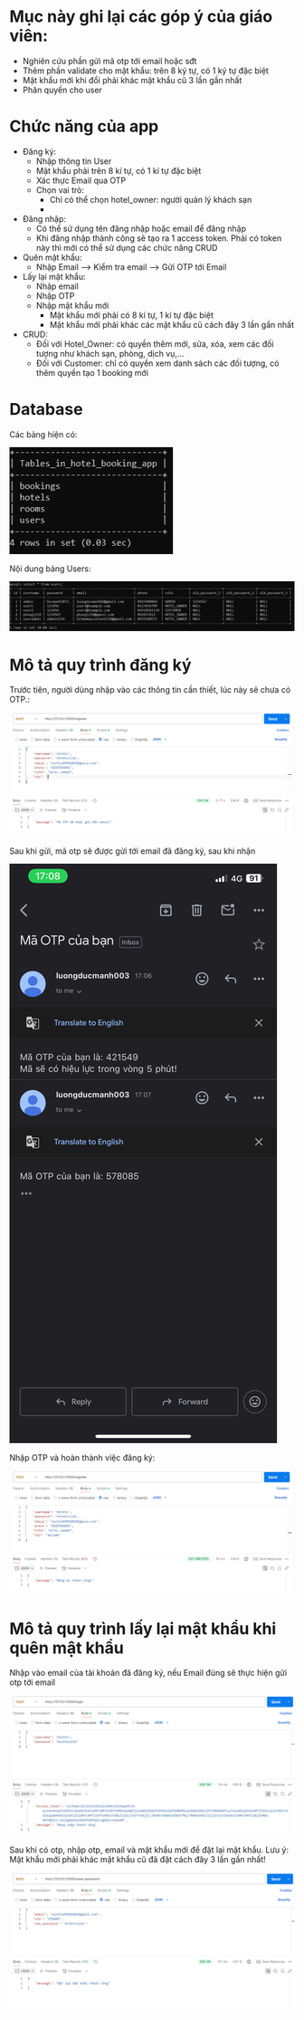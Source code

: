 # Mục này ghi lại các góp ý của giáo viên:
- Nghiên cứu phần gửi mã otp tới email hoặc sđt
- Thêm phần validate cho mật khẩu: trên 8 ký tự, có 1 ký tự đặc biệt
- Mật khẩu mới khi đổi phải khác mật khẩu cũ 3 lần gần nhất
- Phân quyền cho user

# Chức năng của app
- Đăng ký:
  - Nhập thông tin User
  - Mật khẩu phải trên 8 kí tự, có 1 kí tự đặc biệt
  - Xác thực Email qua OTP 
  - Chọn vai trò: 
    - Chỉ có thể chọn hotel_owner: người quản lý khách sạn
    - 
- Đăng nhập:
  - Có thể sử dụng tên đăng nhập hoặc email để đăng nhập
  - Khi đăng nhập thành công sẽ tạo ra 1 access token. Phải có token này thì mới có thể sử dụng các chức năng CRUD
- Quên mật khẩu:
  - Nhập Email --> Kiểm tra email --> Gửi OTP tới Email
- Lấy lại mật khẩu:
  - Nhập email
  - Nhập OTP
  - Nhập mật khẩu mới
    - Mật khẩu mới phải có 8 kí tự, 1 kí tự đặc biệt
    - Mật khẩu mới phải khác các mật khẩu cũ cách đây 3 lần gần nhất 
- CRUD:
  - Đối với Hotel_Owner: có quyền thêm mới, sửa, xóa, xem các đối tượng như khách sạn, phòng, dịch vụ,...
  - Đối với Customer: chỉ có quyền xem danh sách các đối tượng, có thêm quyền tạo 1 booking mới

# Database
Các bảng hiện có:

![](/Anh/Screenshot_1019.png)

Nội dung bảng Users:

![](/Anh/Screenshot_1020.png)

# Mô tả quy trình đăng ký
Trước tiên, người dùng nhập vào các thông tin cần thiết, lúc này sẽ chưa có OTP.: 

![](/Anh/Screenshot_1023.png)

Sau khi gửi, mã otp sẽ được gửi tới email đã đăng ký, sau khi nhận 

![](/Anh/zalo.jpg)

Nhập OTP và hoàn thành việc đăng ký:

![](/Anh/Screenshot_1024.png)

# Mô tả quy trình lấy lại mật khẩu khi quên mật khẩu
Nhập vào email của tài khoản đã đăng ký, nếu Email đúng sẽ thực hiện gửi otp tới email

![](/Anh/Screenshot_1025.png)

Sau khi có otp, nhập otp, email và mật khẩu mới để đặt lại mật khẩu. Lưu ý: Mật khẩu mới phải khác mật khẩu cũ đã đặt cách đây 3 lần gần nhất!

![](/Anh/Screenshot_1026.png)
